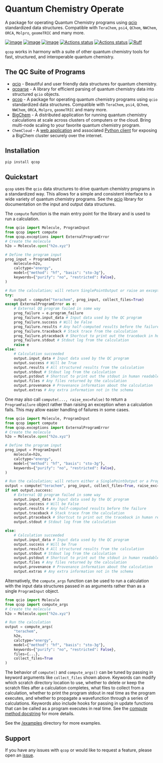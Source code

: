 # Quantum Chemistry Operate

A package for operating Quantum Chemistry programs using [qcio](https://github.com/coltonbh/qcio) standardized data structures. Compatible with `TeraChem`, `psi4`, `QChem`, `NWChem`, `ORCA`, `Molpro`, `geomeTRIC` and many more.

[![image](https://img.shields.io/pypi/v/qcop.svg)](https://pypi.python.org/pypi/qcop)
[![image](https://img.shields.io/pypi/l/qcop.svg)](https://pypi.python.org/pypi/qcop)
[![image](https://img.shields.io/pypi/pyversions/qcop.svg)](https://pypi.python.org/pypi/qcop)
[![Actions status](https://github.com/coltonbh/qcop/workflows/Tests/badge.svg)](https://github.com/coltonbh/qcop/actions)
[![Actions status](https://github.com/coltonbh/qcop/workflows/Basic%20Code%20Quality/badge.svg)](https://github.com/coltonbh/qcop/actions)
[![Ruff](https://img.shields.io/endpoint?url=https://raw.githubusercontent.com/charliermarsh/ruff/main/assets/badge/v1.json)](https://github.com/charliermarsh/ruff)

`qcop` works in harmony with a suite of other quantum chemistry tools for fast, structured, and interoperable quantum chemistry.

## The QC Suite of Programs

- [qcio](https://github.com/coltonbh/qcio) - Beautiful and user friendly data structures for quantum chemistry.
- [qcparse](https://github.com/coltonbh/qcparse) - A library for efficient parsing of quantum chemistry data into structured `qcio` objects.
- [qcop](https://github.com/coltonbh/qcop) - A package for operating quantum chemistry programs using `qcio` standardized data structures. Compatible with `TeraChem`, `psi4`, `QChem`, `NWChem`, `ORCA`, `Molpro`, `geomeTRIC` and many more.
- [BigChem](https://github.com/mtzgroup/bigchem) - A distributed application for running quantum chemistry calculations at scale across clusters of computers or the cloud. Bring multi-node scaling to your favorite quantum chemistry program.
- `ChemCloud` - A [web application](https://github.com/mtzgroup/chemcloud-server) and associated [Python client](https://github.com/mtzgroup/chemcloud-client) for exposing a BigChem cluster securely over the internet.

## Installation

```sh
pip install qcop
```

## Quickstart

`qcop` uses the `qcio` data structures to drive quantum chemistry programs in a standardized way. This allows for a simple and consistent interface to a wide variety of quantum chemistry programs. See the [qcio](https://github.com/coltonbh/qcio) library for documentation on the input and output data structures.

The `compute` function is the main entry point for the library and is used to run a calculation.

```python
from qcio import Molecule, ProgramInput
from qcop import compute
from qcop.exceptions import ExternalProgramError
# Create the molecule
h2o = Molecule.open("h2o.xyz")

# Define the program input
prog_input = ProgramInput(
    molecule=h2o,
    calctype="energy",
    model={"method": "hf", "basis": "sto-3g"},
    keywords={"purify": "no", "restricted": False},
)

# Run the calculation; will return SinglePointOutput or raise an exception
try:
    output = compute("terachem", prog_input, collect_files=True)
except ExternalProgramError as e:
    # External QQ program failed in some way
    prog_failure = e.program_failure
    prog_failure.input_data # Input data used by the QC program
    prog_failure.success # Will be False
    prog_failure.results # Any half-computed results before the failure
    prog_failure.traceback # Stack trace from the calculation
    prog_failure.ptraceback # Shortcut to print out the traceback in human readable format
    prog_failure.stdout # Stdout log from the calculation
    raise e
else:
    # Calculation succeeded
    output.input_data # Input data used by the QC program
    output.success # Will be True
    output.results # All structured results from the calculation
    output.stdout # Stdout log from the calculation
    output.pstdout # Shortcut to print out the stdout in human readable format
    output.files # Any files returned by the calculation
    output.provenance # Provenance information about the calculation
    output.extras # Any extra information not in the schema

```

One may also call `compute(..., raise_exc=False)` to return a `ProgramFailure` object rather than raising an exception when a calculation fails. This may allow easier handling of failures in some cases.

```python
from qcio import Molecule, ProgramInput
from qcop import compute
from qcop.exceptions import ExternalProgramError
# Create the molecule
h2o = Molecule.open("h2o.xyz")

# Define the program input
prog_input = ProgramInput(
    molecule=h2o,
    calctype="energy",
    model={"method": "hf", "basis": "sto-3g"},
    keywords={"purify": "no", "restricted": False},
)

# Run the calculation; will return either a SinglePointOutput or a ProgramFailure
output = compute("terachem", prog_input, collect_files=True, raise_exc=False)
if not output.success:
    # External QQ program failed in some way
    output.input_data # Input data used by the QC program
    output.success # Will be False
    output.results # Any half-computed results before the failure
    output.traceback # Stack trace from the calculation
    output.ptraceback # Shortcut to print out the traceback in human readable format
    output.stdout # Stdout log from the calculation

else:
    # Calculation succeeded
    output.input_data # Input data used by the QC program
    output.success # Will be True
    output.results # All structured results from the calculation
    output.stdout # Stdout log from the calculation
    output.pstdout # Shortcut to print out the stdout in human readable format
    output.files # Any files returned by the calculation
    output.provenance # Provenance information about the calculation
    output.extras # Any extra information not in the schema

```

Alternatively, the `compute_args` function can be used to run a calculation with the input data structures passed in as arguments rather than as a single `ProgramInput` object.

```python
from qcio import Molecule
from qcop import compute_args
# Create the molecule
h2o = Molecule.open("h2o.xyz")

# Run the calculation
output = compute_args(
    "terachem",
    h2o,
    calctype="energy",
    model={"method": "hf", "basis": "sto-3g"},
    keywords={"purify": "no", "restricted": False},
    files={...},
    collect_files=True
)
```

The behavior of `compute()` and `compute_args()` can be tuned by passing in keyword arguments like `collect_files` shown above. Keywords can modify which scratch directory location to use, whether to delete or keep the scratch files after a calculation completes, what files to collect from a calculation, whether to print the program stdout in real time as the program executes, and whether to propagate a wavefunction through a series of calculations. Keywords also include hooks for passing in update functions that can be called as a program executes in real time. See the [compute method docstring](https://github.com/coltonbh/qcop/blob/83868df51d241ffae3497981dfc3c72235319c6e/qcop/adapters/base.py#L57-L123) for more details.

See the [/examples](https://github.com/coltonbh/qcop/tree/master/examples) directory for more examples.

## Support

If you have any issues with `qcop` or would like to request a feature, please open an [issue](https://github.com/coltonbh/qcop/issues).
